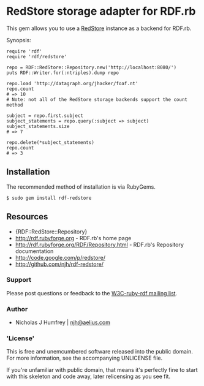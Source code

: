 # RedStore storage adapter for RDF.rb

This gem allows you to use a [RedStore](http://code.google.com/p/redstore/)
instance as a backend for RDF.rb.

Synopsis:

    require 'rdf'
    require 'rdf/redstore'

    repo = RDF::RedStore::Repository.new('http://localhost:8080/')
    puts RDF::Writer.for(:ntriples).dump repo

    repo.load 'http://datagraph.org/jhacker/foaf.nt'
    repo.count
    # => 10
    # Note: not all of the RedStore storage backends support the count method

    subject = repo.first.subject
    subject_statements = repo.query(:subject => subject)
    subject_statements.size
    # => 7

    repo.delete(*subject_statements)
    repo.count
    # => 3

## Installation

The recommended method of installation is via RubyGems.

    $ sudo gem install rdf-redstore

## Resources

 * {RDF::RedStore::Repository}
 * <http://rdf.rubyforge.org> - RDF.rb's home page
 * <http://rdf.rubyforge.org/RDF/Repository.html> - RDF.rb's Repository documentation
 * <http://code.google.com/p/redstore/>
 * <http://github.com/njh/rdf-redstore/>

### Support

Please post questions or feedback to the [W3C-ruby-rdf mailing list][].

### Author
 * Nicholas J Humfrey | <njh@aelius.com>

### 'License'

This is free and unemcumbered software released into the public domain.  For
more information, see the accompanying UNLICENSE file.

If you're unfamiliar with public domain, that means it's perfectly fine to
start with this skeleton and code away, later relicensing as you see fit.


[W3C-ruby-rdf mailing list]:        http://lists.w3.org/Archives/Public/public-rdf-ruby/

